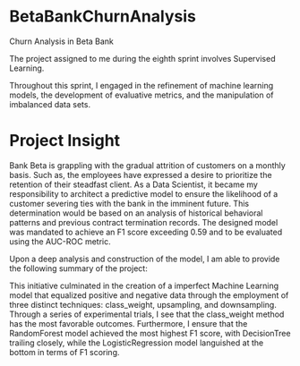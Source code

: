 # BetaBankChurnAnalysis

Churn Analysis in Beta Bank

The project assigned to me during the eighth sprint involves Supervised Learning.

Throughout this sprint, I engaged in the refinement of machine learning models, the development of evaluative metrics, and the manipulation of imbalanced data sets.

# **Project Insight**

Bank Beta is grappling with the gradual attrition of customers on a monthly basis. Such as, the employees have expressed a desire to prioritize the retention of their steadfast client. As a Data Scientist, it became my responsibility to architect a predictive model to ensure the likelihood of a customer severing ties with the bank in the imminent future. This determination would be based on an analysis of historical behavioral patterns and previous contract termination records. The designed model was mandated to achieve an F1 score exceeding 0.59 and to be evaluated using the AUC-ROC metric.

Upon a deep analysis and construction of the model, I am able to provide the following summary of the project:

This initiative culminated in the creation of a imperfect Machine Learning model that equalized positive and negative data through the employment of three distinct techniques: class_weight, upsampling, and downsampling. Through a series of experimental trials, I see that the class_weight method has the most favorable outcomes. Furthermore, I ensure that the RandomForest model achieved the most highest F1 score, with DecisionTree trailing closely, while the LogisticRegression model languished at the bottom in terms of F1 scoring.
